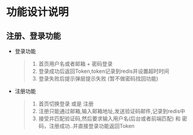 # 功能设计说明

## 注册、登录功能

* 登录功能

  > 1. 首页用户名或者邮箱 + 密码登录
  > 2. 登录成功后返回Token,token记录到redis并设置超时时间
  > 3. 登录失败后提示弹层提示失败 (暂不做密码找回功能)

* 注册功能
  > 1. 首页切换登录 或是 注册
  > 2. 注册只能通过邮箱,输入邮箱地址,发送验证码邮件,记录到redis中
  > 3. 接受并匹配验证码,然后要求输入用户名(后台或者前端匹配) 和 密码，注册成功..并直接登录功能返回Token
